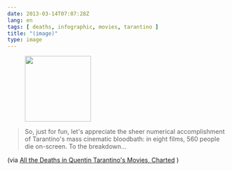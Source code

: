 ```yaml
---
date: 2013-03-14T07:07:28Z
lang: en
tags: [ deaths, infographic, movies, tarantino ]
title: "(image)"
type: image
---
```


<figure>
<a
href="https://hugo.ferreira.cc/so-just-for-fun-lets-appreciate-the-sheer/attachment/544/"
rel="attachment"><img
src="/wp-content/uploads/2013/03/tumblr_mjn6a64p7Y1qz82meo1_250-150x150.png"
width="150" height="150" /></a></figure>

> So, just for fun, let's appreciate the sheer numerical accomplishment
> of Tarantino's mass cinematic bloodbath: in eight films, 560 people
> die on-screen. To the breakdown...

(via [All the Deaths in Quentin Tarantino's Movies,
Charted](http://m.vanityfair.com/hollywood/2013/02/quentin-tarantino-deaths-movies)
)

